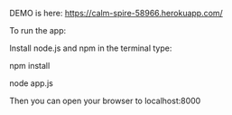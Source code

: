 DEMO is here:
https://calm-spire-58966.herokuapp.com/


To run the app:

Install  node.js and npm
in the terminal type:

npm install

node app.js


Then you can open your browser to localhost:8000



